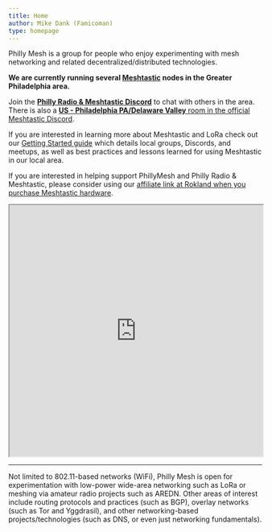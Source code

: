 ```yaml
---
title: Home
author: Mike Dank (Famicoman)
type: homepage
---
```


Philly Mesh is a group for people who enjoy experimenting with mesh networking and related decentralized/distributed technologies.

**We are currently running several [Meshtastic](https://meshtastic.org/) nodes in the Greater Philadelphia area.**

Join the [**Philly Radio & Meshtastic Discord**](https://discord.gg/MWWbAkRR9v) to chat with others in the area. There is also a [**US - Philadelphia PA/Delaware Valley** room in the official Meshtastic Discord](https://discord.com/channels/867578229534359593/1280671409995255809).

If you are interested in learning more about Meshtastic and LoRa check out our [Getting Started guide](/2025/06/16/getting-started) which details local groups, Discords, and meetups, as well as best practices and lessons learned for using Meshtastic in our local area.

If you are interested in helping support PhillyMesh and Philly Radio & Meshtastic, please consider using our [affiliate link at Rokland when you purchase Meshtastic hardware](https://store.rokland.com/?ref=phillymesh).

<iframe src="https://meshtastic.liamcottle.net/?lat=39.93790865601035&lng=284.81369018554693&zoom=11" width="100%" height="500"></iframe>

---

Not limited to 802.11-based networks (WiFi), Philly Mesh is open for experimentation with low-power wide-area networking such as LoRa or meshing via amateur radio projects such as AREDN. Other areas of interest include routing protocols and practices (such as BGP), overlay networks (such as Tor and Yggdrasil), and other networking-based projects/technologies (such as DNS, or even just networking fundamentals).
